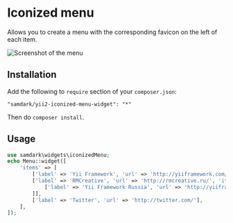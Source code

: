 Iconized menu
=============

Allows you to create a menu with the corresponding favicon on the left of each item.

![Screenshot of the menu](https://raw.github.com/samdark/yii2-iconized-menu-widget/master/screenshot.png)

Installation
------------

Add the following to `require` section of your `composer.json`:

```
"samdark/yii2-iconized-menu-widget": "*"
```

Then do `composer install`.

Usage
-----

```php
use samdark\widgets\iconizedMenu;
echo Menu::widget([
	'items' => [
		['label' => 'Yii Framework', 'url' => 'http://yiiframework.com/'],
		['label' => 'RMCreative', 'url' => 'http://rmcreative.ru/', 'items' => [
			['label' => 'Yii Framework Russia', 'url' => 'http://yiiframework.ru/'],
		]],
		['label' => 'Twitter', 'url' => 'http://twitter.com/'],
	],
]);
```
